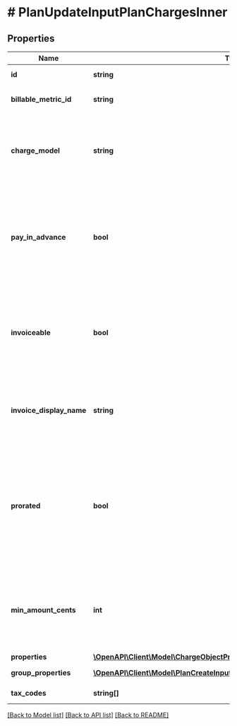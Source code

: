 # # PlanUpdateInputPlanChargesInner

## Properties

Name | Type | Description | Notes
------------ | ------------- | ------------- | -------------
**id** | **string** | Unique identifier of the charge created by Lago. | [optional]
**billable_metric_id** | **string** | Unique identifier of the billable metric created by Lago. | [optional]
**charge_model** | **string** | Specifies the pricing model used for the calculation of the final fee. It can be &#x60;standard&#x60;, &#x60;graduated&#x60;, &#x60;graduated_percentage&#x60;, &#x60;package&#x60;, &#x60;percentage&#x60; or &#x60;volume&#x60;. | [optional]
**pay_in_advance** | **bool** | This field determines the billing timing for this specific usage-based charge. When set to &#x60;true&#x60;, the charge is due and invoiced immediately. Conversely, when set to false, the charge is due and invoiced at the end of each billing period. | [optional]
**invoiceable** | **bool** | This field specifies whether the charge should be included in a proper invoice. If set to false, no invoice will be issued for this charge. You can only set it to &#x60;false&#x60; when &#x60;pay_in_advance&#x60; is &#x60;true&#x60;. | [optional]
**invoice_display_name** | **string** | Specifies the name that will be displayed on an invoice. If no value is set for this field, the name of the actual charge will be used as the default display name. | [optional]
**prorated** | **bool** | Specifies whether a charge is prorated based on the remaining number of days in the billing period or billed fully.  - If set to &#x60;true&#x60;, the charge is prorated based on the remaining days in the current billing period. - If set to &#x60;false&#x60;, the charge is billed in full. - If not defined in the request, default value is &#x60;false&#x60;. | [optional]
**min_amount_cents** | **int** | The minimum spending amount required for the charge, measured in cents and excluding any applicable taxes. It indicates the minimum amount that needs to be charged for each billing period. | [optional]
**properties** | [**\OpenAPI\Client\Model\ChargeObjectProperties**](ChargeObjectProperties.md) |  | [optional]
**group_properties** | [**\OpenAPI\Client\Model\PlanCreateInputPlanChargesInnerGroupPropertiesInner[]**](PlanCreateInputPlanChargesInnerGroupPropertiesInner.md) | All charge information, sorted by groups. | [optional]
**tax_codes** | **string[]** | List of unique code used to identify the taxes. | [optional]

[[Back to Model list]](../../README.md#models) [[Back to API list]](../../README.md#endpoints) [[Back to README]](../../README.md)
